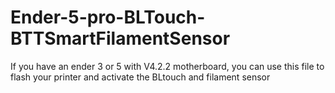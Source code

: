 # Ender-5-pro-BLTouch-BTTSmartFilamentSensor
If you have an ender 3 or 5 with  V4.2.2 motherboard, you can use this file to flash your printer and activate the BLtouch and filament sensor
